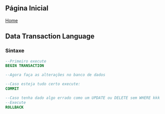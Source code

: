 ## Página Inicial

[Home](../index.md)


## Data Transaction Language

### Sintaxe
```sql
--Primeiro execute
BEGIN TRANSACTION

--Agora faça as alterações no banco de dados

--Caso esteja tudo certo execute:
COMMIT

--Caso tenha dado algo errado como um UPDATE ou DELETE sem WHERE kkk
--Execute
ROLLBACK
```
